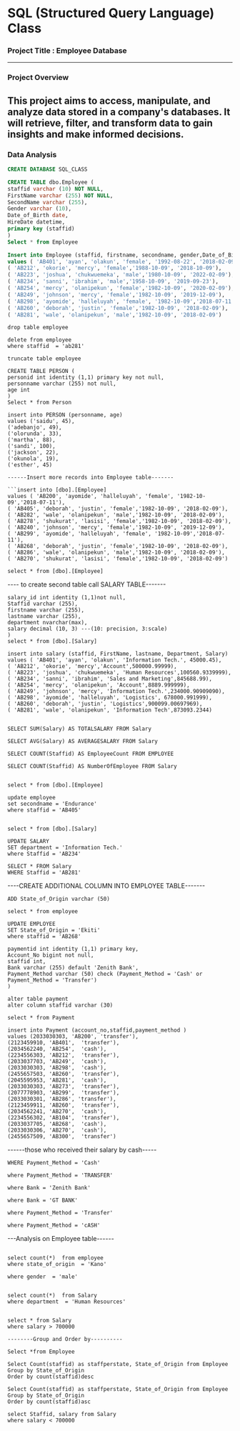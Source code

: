 # SQL (Structured Query Language) Class

### Project Title : Employee Database
---
### Project Overview

This project aims to access, manipulate, and analyze data stored in a company's databases. It will retrieve, filter, and transform data to gain insights and make informed decisions. 
---
### Data Analysis

```SQL
CREATE DATABASE SQL_CLASS

CREATE TABLE dbo.Employee (
staffid varchar (10) NOT NULL,
FirstName varchar (255) NOT NULL,
SecondName varchar (255),
Gender varchar (10),
Date_of_Birth date,
HireDate datetime,
primary key (staffid)
)
Select * from Employee

Insert into Employee (staffid, firstname, secondname, gender,Date_of_Birth, hiredate)
values ( 'AB401', 'ayan', 'olakun', 'female', '1992-08-22', '2018-02-09'),
( 'AB212', 'okorie', 'mercy', 'female','1988-10-09', '2018-10-09'),
( 'AB223', 'joshua', 'chukwuemeka', 'male','1980-10-09', '2022-02-09'),
( 'AB234', 'sanni', 'ibrahim', 'male','1958-10-09', '2019-09-23'),
( 'AB254', 'mercy', 'olanipekun', 'female','1982-10-09', '2020-02-09'),
( 'AB249', 'johnson', 'mercy', 'female','1982-10-09', '2019-12-09'),
( 'AB298', 'ayomide', 'halleluyah', 'female', '1982-10-09','2018-07-11'),
( 'AB260', 'deborah', 'justin', 'female','1982-10-09', '2018-02-09'),
( 'AB281', 'wale', 'olanipekun', 'male','1982-10-09', '2018-02-09')
```
```-------to drop table --------
drop table employee
```

```----delete sql command------
delete from employee
where staffid  = 'ab281'
```

```-----truncate sql command------
truncate table employee
```

```------identity in SQL -----
CREATE TABLE PERSON (
personid int identity (1,1) primary key not null,
personname varchar (255) not null,
age int
)
Select * from Person

insert into PERSON (personname, age)
values ('saidu', 45),
('adebanjo', 49),
('olorunda', 33),
('martha', 88),
('sandi', 100),
('jackson', 22),
('okunola', 19),
('esther', 45)

------Insert more records into Employee table-------

```insert into [dbo].[Employee]
values ( 'AB200', 'ayomide', 'halleluyah', 'female', '1982-10-09','2018-07-11'),
( 'AB405', 'deborah', 'justin', 'female','1982-10-09', '2018-02-09'),
( 'AB282', 'wale', 'olanipekun', 'male','1982-10-09', '2018-02-09'),
( 'AB278', 'shukurat', 'lasisi', 'female','1982-10-09', '2018-02-09'),
( 'AB240', 'johnson', 'mercy', 'female','1982-10-09', '2019-12-09'),
( 'AB299', 'ayomide', 'halleluyah', 'female', '1982-10-09','2018-07-11'),
( 'AB268', 'deborah', 'justin', 'female','1982-10-09', '2018-02-09'),
( 'AB286', 'wale', 'olanipekun', 'male','1982-10-09', '2018-02-09'),
( 'AB270', 'shukurat', 'lasisi', 'female','1982-10-09', '2018-02-09')

select * from [dbo].[Employee]
```
---- to create second table call SALARY TABLE-------

```CREATE TABLE Salary (
salary_id int identity (1,1)not null,
Staffid varchar (255),
firstname varchar (255),
lastname varchar (255),
department nvarchar(max),
salary decimal (10, 3) ---(10: precision, 3:scale)
)
select * from [dbo].[Salary]

insert into salary (staffid, FirstName, lastname, Department, Salary)
values ( 'AB401', 'ayan', 'olakun', 'Information Tech.', 45000.45),
( 'AB212', 'okorie', 'mercy','Account',500000.99999),
( 'AB223', 'joshua', 'chukwuemeka', 'Human Resources',100560.9339999),
( 'AB234', 'sanni', 'ibrahim', 'Sales and Marketing',845688.99),
( 'AB254', 'mercy', 'olanipekun', 'Account',8889.999999),
( 'AB249', 'johnson', 'mercy', 'Information Tech.',234000.90909090),
( 'AB298', 'ayomide', 'halleluyah', 'Logistics', 678000.991999),
( 'AB260', 'deborah', 'justin', 'Logistics',900099.00697969),
( 'AB281', 'wale', 'olanipekun', 'Information Tech',873093.2344)
```

```----SUM, COUNT, MAX, MIN, AVERAGE---------------------------------

SELECT SUM(Salary) AS TOTALSALARY FROM Salary

SELECT AVG(Salary) AS AVERAGESALARY FROM Salary

SELECT COUNT(Staffid) AS EmployeeCount FROM EMPLOYEE

SELECT COUNT(Staffid) AS NumberOfEmployee FROM Salary
```

```--update staff name-----

select * from [dbo].[Employee]

update employee
set secondname = 'Endurance'
where staffid = 'AB405'
```

```----UPDATE DEPARTMENT-------

select * from [dbo].[Salary]

UPDATE SALARY
SET department = 'Information Tech.'
where Staffid = 'AB234'

SELECT * FROM Salary
WHERE Staffid = 'AB281'
```
----CREATE ADDITIONAL COLUMN INTO EMPLOYEE TABLE-------

```ALTER TABLE EMPLOYEE
ADD State_of_Origin varchar (50)

select * from employee

UPDATE EMPLOYEE
SET State_of_Origin = 'Ekiti'
where staffid = 'AB268'
```
```CREATE TABLE Payment (
paymentid int identity (1,1) primary key,
Account_No bigint not null,
staffid int,
Bank varchar (255) default 'Zenith Bank',
Payment_Method varchar (50) check (Payment_Method = 'Cash' or Payment_Method = 'Transfer')
)

alter table payment
alter column staffid varchar (30)

select * from Payment

insert into Payment (account_no,staffid,payment_method )
values (2033030303, 'AB200', 'transfer'),
(2123459910, 'AB401',  'transfer'),
(2034562240, 'AB254',  'cash'),
(2234556303, 'AB212',  'transfer'),
(2033037703, 'AB249',  'cash'),
(2033030303, 'AB298',  'cash'),
(2455657503, 'AB260',  'transfer'),
(2045595953, 'AB281',  'cash'),
(2033030303, 'AB273',  'transfer'),
(2077778903, 'AB299',  'transfer'),
(2033030301, 'AB286', 'transfer'),
(2123459911, 'AB260',  'transfer'),
(2034562241, 'AB270',  'cash'),
(2234556302, 'AB104',  'transfer'),
(2033037705, 'AB268',  'cash'),
(2033030306, 'AB270',  'cash'),
(2455657509, 'AB300',  'transfer')
```
------those who received their salary by cash-----

```SELECT * FROM Payment
WHERE Payment_Method = 'Cash'
```

```select * from Payment
where Payment_Method = 'TRANSFER'
```
```SELECT COUNT(*)  AS ZenithStaff FROM Payment
where Bank = 'Zenith Bank'
```
```SELECT COUNT(*)  FROM Payment
where Bank = 'GT BANK'
```
```SELECT COUNT(*)  FROM Payment
where Payment_Method = 'Transfer'
```
```SELECT COUNT(*)  FROM Payment
where Payment_Method = 'cASH'
```
---Analysis on Employee table------

```select * from Employee

select count(*)  from employee 
where state_of_origin  = 'Kano'
```
```select count(*)  from employee 
where gender  = 'male'
```
```select * from Salary

select count(*)  from Salary
where department  = 'Human Resources'
```
```select top 5 * from Salary

select * from Salary
where salary > 700000

--------Group and Order by----------

Select *from Employee

Select Count(staffid) as staffperstate, State_of_Origin from Employee
Group by State_of_Origin
Order by count(staffid)desc

Select Count(staffid) as staffperstate, State_of_Origin from Employee
Group by State_of_Origin
Order by count(staffid)asc

select Staffid, salary from Salary
where salary < 700000
```
